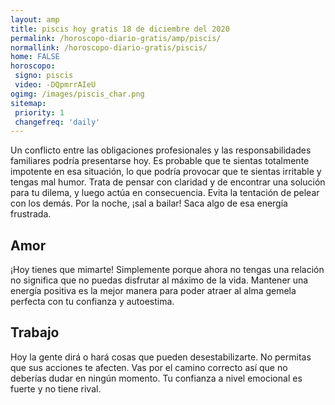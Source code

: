 ```yaml
---
layout: amp
title: piscis hoy gratis 18 de diciembre del 2020 
permalink: /horoscopo-diario-gratis/amp/piscis/
normallink: /horoscopo-diario-gratis/piscis/
home: FALSE
horoscopo:
 signo: piscis
 video: -DQpmrrAIeU
ogimg: /images/piscis_char.png
sitemap:
 priority: 1
 changefreq: 'daily'
---
```



Un conflicto entre las obligaciones profesionales y las responsabilidades familiares podría presentarse hoy. Es probable que te sientas totalmente impotente en esa situación, lo que podría provocar que te sientas irritable y tengas mal humor. Trata de pensar con claridad y de encontrar una solución para tu dilema, y luego actúa en consecuencia. Evita la tentación de pelear con los demás. Por la noche, ¡sal a bailar! Saca algo de esa energía frustrada.

## Amor

¡Hoy tienes que mimarte! Simplemente porque ahora no tengas una relación no significa que no puedas disfrutar al máximo de la vida. Mantener una energía positiva es la mejor manera para poder atraer al alma gemela perfecta con tu confianza y autoestima.

## Trabajo

Hoy la gente dirá o hará cosas que pueden desestabilizarte. No permitas que sus acciones te afecten. Vas por el camino correcto así que no deberías dudar en ningún momento. Tu confianza a nivel emocional es fuerte y no tiene rival.